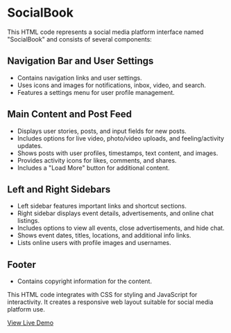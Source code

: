 # SocialBook

This HTML code represents a social media platform interface named "SocialBook" and consists of several components:

## Navigation Bar and User Settings
- Contains navigation links and user settings.
- Uses icons and images for notifications, inbox, video, and search.
- Features a settings menu for user profile management.

## Main Content and Post Feed
- Displays user stories, posts, and input fields for new posts.
- Includes options for live video, photo/video uploads, and feeling/activity updates.
- Shows posts with user profiles, timestamps, text content, and images.
- Provides activity icons for likes, comments, and shares.
- Includes a "Load More" button for additional content.

## Left and Right Sidebars
- Left sidebar features important links and shortcut sections.
- Right sidebar displays event details, advertisements, and online chat listings.
- Includes options to view all events, close advertisements, and hide chat.
- Shows event dates, titles, locations, and additional info links.
- Lists online users with profile images and usernames.

## Footer
- Contains copyright information for the content.

This HTML code integrates with CSS for styling and JavaScript for interactivity. It creates a responsive web layout suitable for social media platform use.

[View Live Demo](https://glittery-lebkuchen-be5269.netlify.app/)

